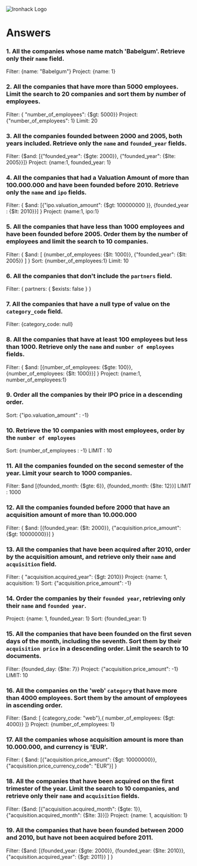 ![Ironhack Logo](https://i.imgur.com/1QgrNNw.png)

# Answers

### 1. All the companies whose name match 'Babelgum'. Retrieve only their `name` field.

Filter: {name: "Babelgum"}
Project: {name: 1}

### 2. All the companies that have more than 5000 employees. Limit the search to 20 companies and sort them by **number of employees**.

Filter: { "number_of_employees": {$gt: 5000}}
Project: {"number_of_employees": 1}
Limit: 20

### 3. All the companies founded between 2000 and 2005, both years included. Retrieve only the `name` and `founded_year` fields.

Filter: {$and: [{"founded_year": {$gte: 2000}}, {"founded_year": {$lte: 2005}}]}
Project: {name:1, founded_year: 1}

### 4. All the companies that had a Valuation Amount of more than 100.000.000 and have been founded before 2010. Retrieve only the `name` and `ipo` fields.

Filter: { $and: [{"ipo.valuation_amount": {$gt: 100000000 }}, {founded_year : {$lt: 2010}}] }
Project: {name:1, ipo:1}

### 5. All the companies that have less than 1000 employees and have been founded before 2005. Order them by the number of employees and limit the search to 10 companies.

Filter: { $and: [ {number_of_employees: {$lt: 1000}}, {"founded_year": {$lt: 2005}} ] }
Sort: {number_of_employees:1}
Limit: 10

### 6. All the companies that don't include the `partners` field.

Filter: { partners: { $exists: false } }

### 7. All the companies that have a null type of value on the `category_code` field.

Filter: {category_code: null}

### 8. All the companies that have at least 100 employees but less than 1000. Retrieve only the `name` and `number of employees` fields.

Filter: { $and: [{number_of_employees: {$gte: 100}}, {number_of_employees: {$lt: 1000}}] }
Project: {name:1, number_of_employees:1}

### 9. Order all the companies by their IPO price in a descending order.

Sort: {"ipo.valuation_amount" : -1}

### 10. Retrieve the 10 companies with most employees, order by the `number of employees`

Sort: {number_of_employees : -1}
LIMIT : 10

### 11. All the companies founded on the second semester of the year. Limit your search to 1000 companies.

Filter: $and [{founded_month: {$gte: 6}}, {founded_month: {$lte: 12}}]
LIMIT : 1000

### 12. All the companies founded before 2000 that have an acquisition amount of more than 10.000.000

Filter: { $and: [{founded_year: {$lt: 2000}}, {"acquisition.price_amount": {$gt: 10000000}}] }

### 13. All the companies that have been acquired after 2010, order by the acquisition amount, and retrieve only their `name` and `acquisition` field.

Filter: { "acquisition.acquired_year": {$gt: 2010}}
Project: {name: 1, acquisition: 1}
Sort: {"acquisition.price_amount": -1}

### 14. Order the companies by their `founded year`, retrieving only their `name` and `founded year`.

Project: {name: 1, founded_year: 1}
Sort: {founded_year: 1}

### 15. All the companies that have been founded on the first seven days of the month, including the seventh. Sort them by their `acquisition price` in a descending order. Limit the search to 10 documents.

Filter: {founded_day: {$lte: 7}}
Project: {"acquisition.price_amount": -1}
LIMIT: 10

### 16. All the companies on the 'web' `category` that have more than 4000 employees. Sort them by the amount of employees in ascending order.

Filter: {$and: [ {category_code: "web"},{ number_of_employees: {$gt: 4000}} ]}
Project: {number_of_employees: 1}

### 17. All the companies whose acquisition amount is more than 10.000.000, and currency is 'EUR'.

Filter: { $and: [{"acquisition.price_amount": {$gt: 10000000}}, {"acquisition.price_currency_code": "EUR"}] }


### 18. All the companies that have been acquired on the first trimester of the year. Limit the search to 10 companies, and retrieve only their `name` and `acquisition` fields.

Filter: {$and: [{"acquisition.acquired_month": {$gte: 1}}, {"acquisition.acquired_month": {$lte: 3}}]}
Project: {name: 1, acquisition: 1}

### 19. All the companies that have been founded between 2000 and 2010, but have not been acquired before 2011.

Filter: {$and: [{founded_year: {$gte: 2000}}, {founded_year: {$lte: 2010}}, {"acquisition.acquired_year": {$gt: 2011}} ] }